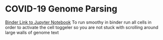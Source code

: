 # COVID-19 Genome Parsing
[Binder Link to Jupyter Notebook](https://gesis.mybinder.org/binder/v2/gh/theloosygoose/COVID-19/c8a0aee934dec9d2bb39947e3097029fa0f5f2b0)
To run smoothy in binder run all cells in order to activate the cell toggeler so you are not stuck with scrolling around large walls of genome text
